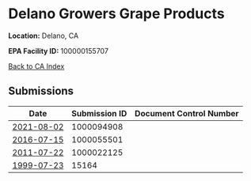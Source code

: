 # Delano Growers Grape Products

**Location:** Delano, CA

**EPA Facility ID:** 100000155707

[Back to CA Index](../../index.md)

## Submissions

| Date | Submission ID | Document Control Number |
|------|--------------|-------------------------|
| [2021-08-02](submissions/1000094908.md) | 1000094908 |  |
| [2016-07-15](submissions/1000055501.md) | 1000055501 |  |
| [2011-07-22](submissions/1000022125.md) | 1000022125 |  |
| [1999-07-23](submissions/15164.md) | 15164 |  |
